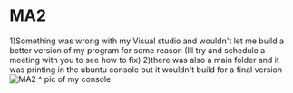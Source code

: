 # MA2
1)Something was wrong with my Visual studio and wouldn't let me build a better version of my program for some reason (Ill try and schedule a meeting with you to see how to fix)
2)there was also a main folder and it was printing in the ubuntu console but it wouldn't build for a final version
![MA2](https://github.com/Kyle-Jangwsu/MA2/assets/122514272/066a9ae8-e18c-4090-a47a-ffceeed4431a)
^
pic of my console

